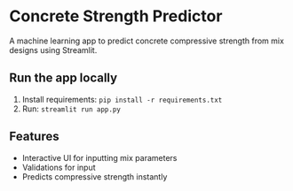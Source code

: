 # Concrete Strength Predictor

A machine learning app to predict concrete compressive strength from mix designs using Streamlit.

## Run the app locally
1. Install requirements: `pip install -r requirements.txt`
2. Run: `streamlit run app.py`

## Features
- Interactive UI for inputting mix parameters
- Validations for input
- Predicts compressive strength instantly
